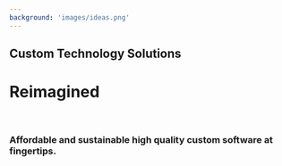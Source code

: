 ```yaml
---
background: 'images/ideas.png'
---
```


## Custom Technology Solutions
  
# Reimagined

<br>

### Affordable and sustainable high quality custom software at fingertips. 
